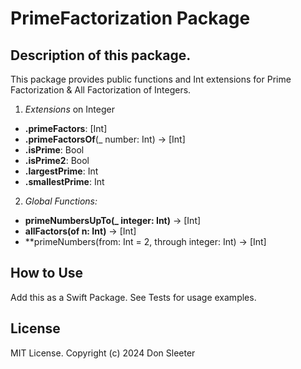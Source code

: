 #  PrimeFactorization Package

## Description of this package.
This package provides public functions and Int extensions for Prime Factorization & All Factorization of Integers.

1. *Extensions* on Integer
  -  **.primeFactors**: [Int]
  -  **.primeFactorsOf**(_ number: Int) -> [Int]
  -  **.isPrime**: Bool
  -  **.isPrime2**: Bool
  -  **.largestPrime**: Int
  -  **.smallestPrime**: Int

2. *Global Functions:*
  -  **primeNumbersUpTo(_ integer: Int)** -> [Int]
  -  **allFactors(of n: Int)** -> [Int]
  -  **primeNumbers(from: Int = 2, through integer: Int) -> [Int]
 
## How to Use
Add this as a Swift Package. See Tests for usage examples.

## License
MIT License.  Copyright (c) 2024 Don Sleeter

